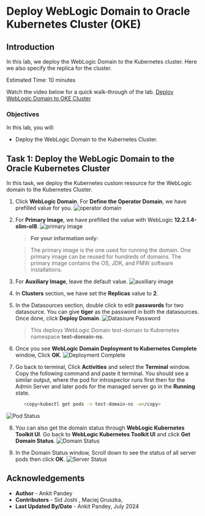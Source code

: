 # Deploy WebLogic Domain to Oracle Kubernetes Cluster (OKE)

## Introduction

In this lab, we deploy the WebLogic Domain to the Kubernetes cluster. Here we also specify the replica for the cluster.

Estimated Time: 10 minutes

Watch the video below for a quick walk-through of the lab.
[Deploy WebLogic Domain to OKE Cluster](videohub:1_wz94de1l)

### Objectives

In this lab, you will:

* Deploy the WebLogic Domain to the Kubernetes Cluster.

## Task 1: Deploy the WebLogic Domain to the Oracle Kubernetes Cluster

In this task, we deploy the Kubernetes custom resource for the WebLogic domain to the Kubernetes Cluster.

1. Click **WebLogic Domain**. For **Define the Operator Domain**, we have prefilled value for you. 
      ![operator domain](images/operator-domain.png)

2. For **Primary Image**, we have prefilled the value with WebLogic **12.2.1.4-slim-ol8**. 
      ![primary image](images/primary-image.png)
      > **For your information only:**<br>

      > The primary image is the one used for running the domain. One primary image can be reused for hundreds of domains. The primary image contains the OS, JDK, and FMW software installations.

3. For **Auxiliary Image**, leave the default value.
      ![auxiliary image](images/auxiliary-image.png)


4. In **Clusters** section, we have set the **Replicas** value to **2**. 


5. In the Datasources section, double click to edit **passwords** for two datasource. You can give **tiger** as the password in both the datasources. Once done, click **Deploy Domain**.
      ![Datasoure Password](images/datasource-password.png)
      > This deploys WebLogic Domain test-domain to Kubernetes namespace **test-domain-ns**.

6. Once you see **WebLogic Domain Deployment to Kubernetes Complete** window, Click **OK**.
       ![Deployment Complete](images/deployment-complete.png)

7. Go back to terminal, Click **Activities** and select the **Terminal** window. Copy the following command and paste it terminal. You should see a similar output, where the pod for introspector runs first then for the Admin Server and later pods for the managed server go in the **Running** state.

      ````bash
         <copy>kubectl get pods -n test-domain-ns -w</copy>
      ````

 ![Pod Status](images/pod-status.png)

8. You can also get the domain status through **WebLogic Kubernetes Toolkit UI**. Go back to **WebLogic Kubernetes Toolkit UI** and click **Get Domain Status**.
       ![Domain Status](images/domain-status.png)

9. In the Domain Status window, Scroll down to see the status of all server pods then click **OK**.
       ![Server Status](images/server-status.png)


## Acknowledgements

* **Author** -  Ankit Pandey
* **Contributors** - Sid Joshi , Maciej Gruszka, 
* **Last Updated By/Date** - Ankit Pandey, July 2024